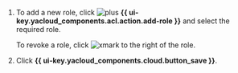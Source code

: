1. To add a new role, click ![plus](../../_assets/console-icons/plus.svg) **{{ ui-key.yacloud_components.acl.action.add-role }}** and select the required role.

    To revoke a role, click ![xmark](../../_assets/console-icons/xmark.svg) to the right of the role.
1. Click **{{ ui-key.yacloud_components.cloud.button_save }}**.